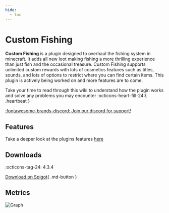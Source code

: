 ```yaml
---
hide:
  - toc
---
```

# Custom Fishing

**Custom Fishing** is a plugin designed to overhaul the fishing system in minecraft. It adds all new loot
making fishing a more thrilling experience than just fish and the occasional treasure. Custom Fishing supports
unlimited custom rewards with lots of cosmetics features such as titles, sounds, and lots of options to restrict
where you can find certain items. This plugin is actively being worked on and more features are to come.

Take your time to read through this wiki to understand how the plugin works and solve any problems you may encounter :octicons-heart-fill-24:{ .heartbeat }

[:fontawesome-brands-discord: Join our discord for support!](https://discord.gg/DbJXzWq)

## Features
Take a deeper look at the plugins features [here](features)

## Downloads
:octicons-tag-24: 4.3.4

[Download on Spigot](https://www.spigotmc.org/resources/53634/){ .md-button }

## Metrics
![Graph](https://bstats.org/signatures/bukkit/CustomFishing.svg)